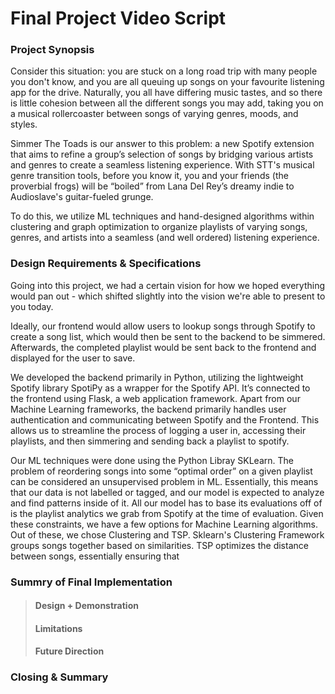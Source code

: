 # Final Project Video Script

### Project Synopsis

Consider this situation: you are stuck on a long road trip with many people you don't know, and you are all queuing up songs on your favourite listening app for the drive. Naturally, you all have differing music tastes, and so there is little cohesion between all the different songs you may add, taking you on a musical rollercoaster between songs of varying genres, moods, and styles.

Simmer The Toads is our answer to this problem: a new Spotify extension that aims to refine a group’s selection of songs by bridging various artists and genres to create a seamless listening experience. With STT's musical genre transition tools, before you know it, you and your friends (the proverbial frogs) will be “boiled” from Lana Del Rey’s dreamy indie to Audioslave's guitar-fueled grunge.

To do this, we utilize ML techniques and hand-designed algorithms within clustering and graph optimization to organize playlists of varying songs, genres, and artists into a seamless (and well ordered) listening experience.

### Design Requirements & Specifications

Going into this project, we had a certain vision for how we hoped everything would pan out - which shifted slightly into the vision we're able to present to you today.

Ideally, our frontend would allow users to lookup songs through Spotify to create a song list, which would then be sent to the backend to be simmered. Afterwards, the completed playlist would be sent back to the frontend and displayed for the user to save. 

We developed the backend primarily in Python, utilizing the lightweight Spotify library SpotiPy as a wrapper for the Spotify API. It’s connected to the frontend using Flask, a web application framework. Apart from our Machine Learning frameworks, the backend primarily handles user authentication and communicating between Spotify and the Frontend. This allows us to streamline the process of logging a user in, accessing their playlists, and then simmering and sending back a playlist to spotify.

Our ML techniques were done using the Python Libray SKLearn. The problem of reordering songs into some “optimal order” on a given playlist can be considered an unsupervised problem in ML. Essentially, this means that our data is not labelled or tagged, and our model is expected to analyze and find patterns inside of it. All our model has to base its evaluations off of is the playlist analytics we grab from Spotify at the time of evaluation. Given these constraints, we have a few options for Machine Learning algorithms. Out of these, we chose Clustering and TSP. Sklearn's Clustering Framework groups songs together based on similarities. TSP optimizes the distance between songs, essentially ensuring that 


### Summry of Final Implementation
>#### Design + Demonstration
>#### Limitations
>#### Future Direction

### Closing & Summary

